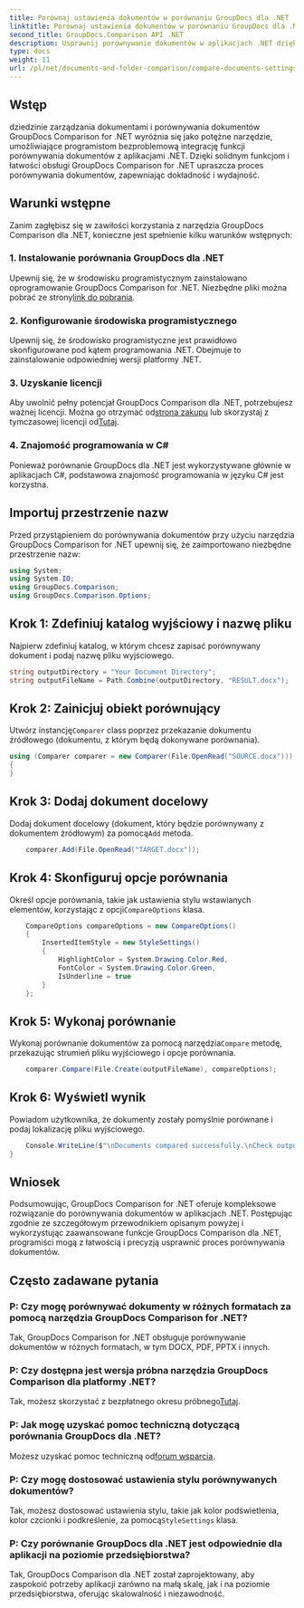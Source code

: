 ```yaml
---
title: Porównaj ustawienia dokumentów w porównaniu GroupDocs dla .NET
linktitle: Porównaj ustawienia dokumentów w porównaniu GroupDocs dla .NET
second_title: GroupDocs.Comparison API .NET
description: Usprawnij porównywanie dokumentów w aplikacjach .NET dzięki funkcji GroupDocs Comparison. Porównuj dokumenty bez wysiłku dzięki zaawansowanym funkcjom.
type: docs
weight: 11
url: /pl/net/documents-and-folder-comparison/compare-documents-settings-dotnet/
---
```

## Wstęp
dziedzinie zarządzania dokumentami i porównywania dokumentów GroupDocs Comparison for .NET wyróżnia się jako potężne narzędzie, umożliwiające programistom bezproblemową integrację funkcji porównywania dokumentów z aplikacjami .NET. Dzięki solidnym funkcjom i łatwości obsługi GroupDocs Comparison for .NET upraszcza proces porównywania dokumentów, zapewniając dokładność i wydajność.
## Warunki wstępne
Zanim zagłębisz się w zawiłości korzystania z narzędzia GroupDocs Comparison dla .NET, konieczne jest spełnienie kilku warunków wstępnych:
### 1. Instalowanie porównania GroupDocs dla .NET
 Upewnij się, że w środowisku programistycznym zainstalowano oprogramowanie GroupDocs Comparison for .NET. Niezbędne pliki można pobrać ze strony[link do pobrania](https://releases.groupdocs.com/comparison/net/).
### 2. Konfigurowanie środowiska programistycznego
Upewnij się, że środowisko programistyczne jest prawidłowo skonfigurowane pod kątem programowania .NET. Obejmuje to zainstalowanie odpowiedniej wersji platformy .NET.
### 3. Uzyskanie licencji
Aby uwolnić pełny potencjał GroupDocs Comparison dla .NET, potrzebujesz ważnej licencji. Można go otrzymać od[strona zakupu](https://purchase.groupdocs.com/buy) lub skorzystaj z tymczasowej licencji od[Tutaj](https://purchase.groupdocs.com/temporary-license/).
### 4. Znajomość programowania w C#
Ponieważ porównanie GroupDocs dla .NET jest wykorzystywane głównie w aplikacjach C#, podstawowa znajomość programowania w języku C# jest korzystna.

## Importuj przestrzenie nazw
Przed przystąpieniem do porównywania dokumentów przy użyciu narzędzia GroupDocs Comparison for .NET upewnij się, że zaimportowano niezbędne przestrzenie nazw:
```csharp
using System;
using System.IO;
using GroupDocs.Comparison;
using GroupDocs.Comparison.Options;
```
## Krok 1: Zdefiniuj katalog wyjściowy i nazwę pliku
Najpierw zdefiniuj katalog, w którym chcesz zapisać porównywany dokument i podaj nazwę pliku wyjściowego.
```csharp
string outputDirectory = "Your Document Directory";
string outputFileName = Path.Combine(outputDirectory, "RESULT.docx");
```
## Krok 2: Zainicjuj obiekt porównujący
 Utwórz instancję`Comparer` class poprzez przekazanie dokumentu źródłowego (dokumentu, z którym będą dokonywane porównania).
```csharp
using (Comparer comparer = new Comparer(File.OpenRead("SOURCE.docx")))
{
}
```
## Krok 3: Dodaj dokument docelowy
 Dodaj dokument docelowy (dokument, który będzie porównywany z dokumentem źródłowym) za pomocą`Add` metoda.
```csharp
    comparer.Add(File.OpenRead("TARGET.docx"));
```
## Krok 4: Skonfiguruj opcje porównania
 Określ opcje porównania, takie jak ustawienia stylu wstawianych elementów, korzystając z opcji`CompareOptions` klasa.
```csharp
    CompareOptions compareOptions = new CompareOptions()
    {
        InsertedItemStyle = new StyleSettings()
        {
            HighlightColor = System.Drawing.Color.Red,
            FontColor = System.Drawing.Color.Green,
            IsUnderline = true
        }
    };
```
## Krok 5: Wykonaj porównanie
 Wykonaj porównanie dokumentów za pomocą narzędzia`Compare` metodę, przekazując strumień pliku wyjściowego i opcje porównania.
```csharp
    comparer.Compare(File.Create(outputFileName), compareOptions);
```
## Krok 6: Wyświetl wynik
Powiadom użytkownika, że dokumenty zostały pomyślnie porównane i podaj lokalizację pliku wyjściowego.
```csharp
    Console.WriteLine($"\nDocuments compared successfully.\nCheck output in {Directory.GetCurrentDirectory()}.");
}
```

## Wniosek
Podsumowując, GroupDocs Comparison for .NET oferuje kompleksowe rozwiązanie do porównywania dokumentów w aplikacjach .NET. Postępując zgodnie ze szczegółowym przewodnikiem opisanym powyżej i wykorzystując zaawansowane funkcje GroupDocs Comparison dla .NET, programiści mogą z łatwością i precyzją usprawnić proces porównywania dokumentów.
## Często zadawane pytania
### P: Czy mogę porównywać dokumenty w różnych formatach za pomocą narzędzia GroupDocs Comparison for .NET?
Tak, GroupDocs Comparison for .NET obsługuje porównywanie dokumentów w różnych formatach, w tym DOCX, PDF, PPTX i innych.
### P: Czy dostępna jest wersja próbna narzędzia GroupDocs Comparison dla platformy .NET?
 Tak, możesz skorzystać z bezpłatnego okresu próbnego[Tutaj](https://releases.groupdocs.com/).
### P: Jak mogę uzyskać pomoc techniczną dotyczącą porównania GroupDocs dla .NET?
 Możesz uzyskać pomoc techniczną od[forum wsparcia](https://forum.groupdocs.com/c/comparison/12).
### P: Czy mogę dostosować ustawienia stylu porównywanych dokumentów?
 Tak, możesz dostosować ustawienia stylu, takie jak kolor podświetlenia, kolor czcionki i podkreślenie, za pomocą`StyleSettings` klasa.
### P: Czy porównanie GroupDocs dla .NET jest odpowiednie dla aplikacji na poziomie przedsiębiorstwa?
Tak, GroupDocs Comparison dla .NET został zaprojektowany, aby zaspokoić potrzeby aplikacji zarówno na małą skalę, jak i na poziomie przedsiębiorstwa, oferując skalowalność i niezawodność.